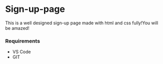 # Sign-up-page
This is a well designed sign-up page made with html and css fully!You will be amazed!
### Requirements
 * VS Code
 * GIT
 
 

